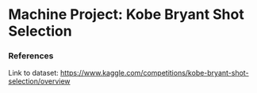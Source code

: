 # Machine Project: Kobe Bryant Shot Selection

### References
Link to dataset: https://www.kaggle.com/competitions/kobe-bryant-shot-selection/overview
